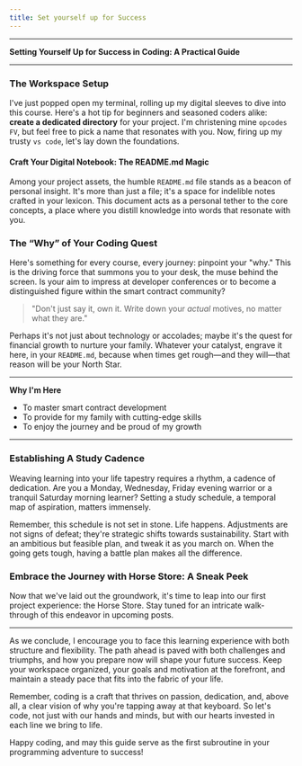 ```yaml
---
title: Set yourself up for Success
---
```


---

**Setting Yourself Up for Success in Coding: A Practical Guide**

---

### The Workspace Setup

I've just popped open my terminal, rolling up my digital sleeves to dive into this course. Here's a hot tip for beginners and seasoned coders alike: **create a dedicated directory** for your project. I'm christening mine `opcodes FV`, but feel free to pick a name that resonates with you. Now, firing up my trusty `vs code`, let's lay down the foundations.

#### Craft Your Digital Notebook: The README.md Magic

Among your project assets, the humble `README.md` file stands as a beacon of personal insight. It's more than just a file; it's a space for indelible notes crafted in your lexicon. This document acts as a personal tether to the core concepts, a place where you distill knowledge into words that resonate with you.

### The “Why” of Your Coding Quest

Here's something for every course, every journey: pinpoint your "why." This is the driving force that summons you to your desk, the muse behind the screen. Is your aim to impress at developer conferences or to become a distinguished figure within the smart contract community?

> "Don't just say it, own it. Write down your _actual_ motives, no matter what they are."

Perhaps it's not just about technology or accolades; maybe it's the quest for financial growth to nurture your family. Whatever your catalyst, engrave it here, in your `README.md`, because when times get rough—and they will—that reason will be your North Star.

---

**Why I'm Here**

- To master smart contract development
- To provide for my family with cutting-edge skills
- To enjoy the journey and be proud of my growth

---

### Establishing A Study Cadence

Weaving learning into your life tapestry requires a rhythm, a cadence of dedication. Are you a Monday, Wednesday, Friday evening warrior or a tranquil Saturday morning learner? Setting a study schedule, a temporal map of aspiration, matters immensely.

Remember, this schedule is not set in stone. Life happens. Adjustments are not signs of defeat; they're strategic shifts towards sustainability. Start with an ambitious but feasible plan, and tweak it as you march on. When the going gets tough, having a battle plan makes all the difference.

### Embrace the Journey with Horse Store: A Sneak Peek

Now that we've laid out the groundwork, it's time to leap into our first project experience: the Horse Store. Stay tuned for an intricate walk-through of this endeavor in upcoming posts.

---

As we conclude, I encourage you to face this learning experience with both structure and flexibility. The path ahead is paved with both challenges and triumphs, and how you prepare now will shape your future success. Keep your workspace organized, your goals and motivation at the forefront, and maintain a steady pace that fits into the fabric of your life.

Remember, coding is a craft that thrives on passion, dedication, and, above all, a clear vision of why you're tapping away at that keyboard. So let's code, not just with our hands and minds, but with our hearts invested in each line we bring to life.

Happy coding, and may this guide serve as the first subroutine in your programming adventure to success!
